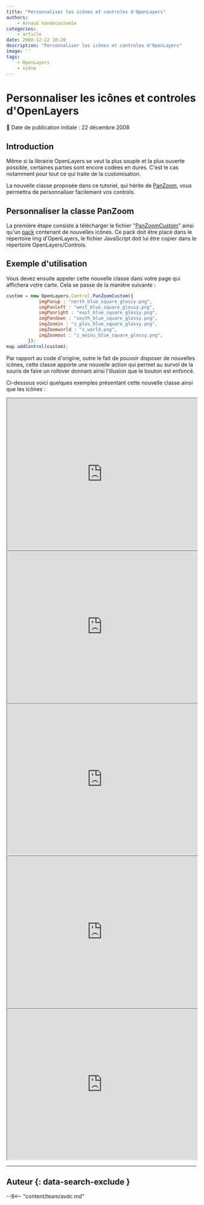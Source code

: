 ```yaml
---
title: "Personnaliser les icônes et controles d'OpenLayers"
authors:
    - Arnaud Vandecasteele
categories:
    - article
date: 2008-12-22 10:20
description: "Personnaliser les icônes et controles d'OpenLayers"
image: ''
tags:
    - OpenLayers
    - icône
---
```


# Personnaliser les icônes et controles d'OpenLayers

:calendar: Date de publication initiale : 22 décembre 2008

## Introduction

Même si la librairie OpenLayers se veut la plus souple et la plus ouverte possible, certaines parties sont encore codées en dures. C'est le cas notamment pour tout ce qui traite de la customisation.

La nouvelle classe proposée dans ce tutoriel, qui hérite de [PanZoom](http://dev.openlayers.org/releases/OpenLayers-2.7/doc/apidocs/files/OpenLayers/Control/PanZoom-js.html), vous permettra de personnaliser facilement vos controls.

## Personnaliser la classe PanZoom

La première étape consiste à télécharger le fichier "[PanZoomCustom](http://ks356007.kimsufi.com/arno/lib/js/OpenLayers/lib/OpenLayers/Control/PanZoomCustom.js)" ainsi qu'un [pack](http://ks356007.kimsufi.com/arno/lib/js/OpenLayers/img/olayers_icone/olayers_icone.tar.gz) contenant de nouvelles icônes. Ce pack doit être placé dans le répertoire img d'OpenLayers, le fichier JavaScript doit lui être copier dans le répertoire OpenLayers/Controls.

## Exemple d'utilisation

Vous devez ensuite appeler cette nouvelle classe dans votre page qui affichera votre carte. Cela se passe de la manière suivante :

```javascript
custom = new OpenLayers.Control.PanZoomCustom({
			imgPanup : "north_blue_square_glossy.png",
			imgPanleft : "west_blue_square_glossy.png",
			imgPanright : "east_blue_square_glossy.png",
			imgPandown : "south_blue_square_glossy.png",
			imgZoomin : "z_plus_blue_square_glossy.png",
			imgZoomworld : "z_world.png",
			imgZoomout : "z_moins_blue_square_glossy.png",
		});
map.addControl(custom);
```

Par rapport au code d'origine, outre le fait de pouvoir disposer de nouvelles icônes, cette classe apporte une nouvelle action qui permet au survol de la souris de faire un rollover donnant ainsi l'illusion que le bouton est enfoncé.

Ci-dessous voici quelques exemples présentant cette nouvelle classe ainsi que les icônes :

<iframe src="http://ks356007.kimsufi.com/arno/geotribu/applications/tutoriaux/openlayers/customisation/glossy_blue.htm" height="400px" width="100%"></iframe>

<iframe src="http://ks356007.kimsufi.com/arno/geotribu/applications/tutoriaux/openlayers/customisation/glossy_red_square.htm" height="400px" width="100%"></iframe>

<iframe src="http://ks356007.kimsufi.com/arno/geotribu/applications/tutoriaux/openlayers/customisation/white_circle.htm" height="400px" width="100%"></iframe>

<iframe src="http://ks356007.kimsufi.com/arno/geotribu/applications/tutoriaux/openlayers/customisation/glossy_green.htm" height="400px" width="100%"></iframe>

<iframe src="http://ks356007.kimsufi.com/arno/geotribu/applications/tutoriaux/openlayers/customisation/glossy_green_square.htm" height="400px" width="100%"></iframe>

----

## Auteur {: data-search-exclude }

--8<-- "content/team/avdc.md"
